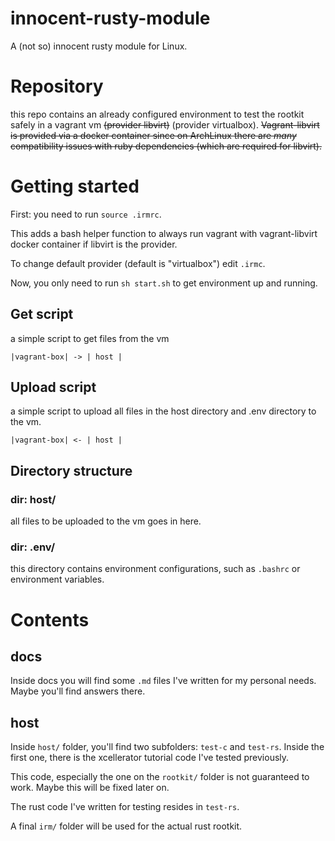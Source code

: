# innocent-rusty-module
A (not so) innocent rusty module for Linux.

# Repository
this repo contains an already configured environment to test the rootkit safely in a vagrant vm ~~(provider libvirt)~~ (provider virtualbox).
~~Vagrant-libvirt is provided via a docker container since on ArchLinux there are *many* compatibility issues with ruby dependencies (which are required for libvirt).~~

# Getting started
First: you need to run `source .irmrc`. 

This adds a bash helper function to always run vagrant with vagrant-libvirt docker container if libvirt is the provider.

To change default provider (default is "virtualbox") edit `.irmc`.

Now, you only need to run `sh start.sh` to get environment up and running.

## Get script
a simple script to get files from the vm 
```
|vagrant-box| -> | host |
```

## Upload script
a simple script to upload all files in the host directory and .env directory to the vm.
```
|vagrant-box| <- | host |
```

## Directory structure

### dir: host/
all files to be uploaded to the vm goes in here.

### dir: .env/
this directory contains environment configurations, such as `.bashrc` or environment variables.

# Contents
## docs
Inside docs you will find some `.md` files I've written for my personal needs. Maybe you'll find answers there.

## host
Inside `host/` folder, you'll find two subfolders: `test-c` and `test-rs`. Inside the first one, there is the xcellerator tutorial code I've tested previously.

This code, especially the one on the `rootkit/` folder is not guaranteed to work. Maybe this will be fixed later on.

The rust code I've written for testing resides in `test-rs`.

A final `irm/` folder will be used for the actual rust rootkit.



